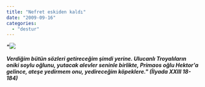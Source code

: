 ```yaml
---
title: "Nefret eskiden kaldı"
date: "2009-09-16"
categories: 
  - "destur"
---
```


**_"![](/uploads/image/HectorBroughtBackToTroy.jpg)_**

**_Verdiğim bütün sözleri getireceğim şimdi yerine. Ulucanlı Troyalıların oniki soylu oğlunu, yutacak alevler seninle birlikte, Primaos oğlu Hektor'a gelince, ateşe yedirmem onu, yedireceğim köpeklere." (İlyada XXlll 18-184)_**
